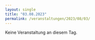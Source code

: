 ```yaml
---
layout: single
title: "03.08.2023"
permalink: /veranstaltungen/2023/08/03/
---
```


Keine Veranstaltung an diesem Tag.
